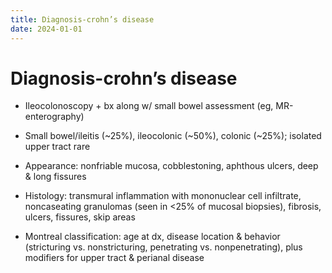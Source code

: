 ```yaml
---
title: Diagnosis-crohn’s disease
date: 2024-01-01
---
```

# Diagnosis-crohn’s disease

* Ileocolonoscopy + bx along w/ small bowel assessment (eg, MR-enterography)

* Small bowel/ileitis (~25%), ileocolonic (~50%), colonic (~25%); isolated upper tract rare

* Appearance: nonfriable mucosa, cobblestoning, aphthous ulcers, deep & long fissures

* Histology: transmural inflammation with mononuclear cell infiltrate, noncaseating granulomas (seen in <25% of mucosal biopsies), fibrosis, ulcers, fissures, skip areas

* Montreal classification: age at dx, disease location & behavior (stricturing vs. nonstricturing, penetrating vs. nonpenetrating), plus modifiers for upper tract & perianal disease
